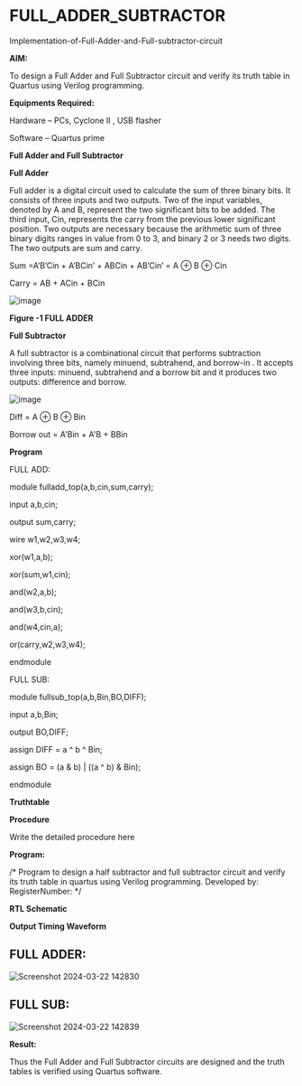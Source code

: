 # FULL_ADDER_SUBTRACTOR

Implementation-of-Full-Adder-and-Full-subtractor-circuit

**AIM:**

To design a Full Adder and Full Subtractor circuit and verify its truth table in Quartus using Verilog programming.

**Equipments Required:**

Hardware – PCs, Cyclone II , USB flasher

Software – Quartus prime

**Full Adder and Full Subtractor**

**Full Adder**

Full adder is a digital circuit used to calculate the sum of three binary bits. It consists of three inputs and two outputs. Two of the input variables, denoted by A and B, represent the two significant bits to be added. The third input, Cin, represents the carry from the previous lower significant position. Two outputs are necessary because the arithmetic sum of three binary digits ranges in value from 0 to 3, and binary 2 or 3 needs two digits. The two outputs are sum and carry.

Sum =A’B’Cin + A’BCin’ + ABCin + AB’Cin’ = A ⊕ B ⊕ Cin 

Carry = AB + ACin + BCin

![image](https://github.com/naavaneetha/FULL_ADDER_SUBTRACTOR/assets/154305477/0f30ba51-5ffb-4198-845f-18e054f675e7)

**Figure -1 FULL ADDER**

**Full Subtractor**

A full subtractor is a combinational circuit that performs subtraction involving three bits, namely minuend, subtrahend, and borrow-in . It accepts three inputs: minuend, subtrahend and a borrow bit and it produces two outputs: difference and borrow.

![image](https://github.com/naavaneetha/FULL_ADDER_SUBTRACTOR/assets/154305477/02b24f51-ab51-4304-9ad6-7b81ffc1ead5)

Diff = A ⊕ B ⊕ Bin 

Borrow out = A'Bin + A'B + BBin

 **Program**

FULL ADD:

module fulladd_top(a,b,cin,sum,carry);

input a,b,cin;

output sum,carry;

wire w1,w2,w3,w4;       

xor(w1,a,b);

xor(sum,w1,cin);        


and(w2,a,b);

and(w3,b,cin);

and(w4,cin,a);


or(carry,w2,w3,w4);

endmodule



FULL SUB:

module fullsub_top(a,b,Bin,BO,DIFF);

input a,b,Bin;

output BO,DIFF;

assign DIFF = a ^ b ^ Bin;

assign BO = (a & b) | ((a ^ b) & Bin);

endmodule

**Truthtable**

**Procedure**

Write the detailed procedure here

**Program:**

/* Program to design a half subtractor and full subtractor circuit and verify its truth table in quartus using Verilog programming. Developed by: RegisterNumber:
*/

**RTL Schematic**

**Output Timing Waveform**
## FULL ADDER:

![Screenshot 2024-03-22 142830](https://github.com/sakthivel2006-001/FULL_ADDER_SUBTRACTOR/assets/151398732/f9bded0e-82c9-4354-ac9b-a6bf7eaa6121)

## FULL SUB:

![Screenshot 2024-03-22 142839](https://github.com/sakthivel2006-001/FULL_ADDER_SUBTRACTOR/assets/151398732/d125dc9d-295b-4c12-9816-e641f32143b9)


**Result:**

Thus the Full Adder and Full Subtractor circuits are designed and the truth tables is verified using Quartus software.




